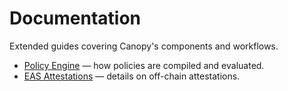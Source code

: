 # Documentation

Extended guides covering Canopy's components and workflows.

- [Policy Engine](policy-engine.md) — how policies are compiled and evaluated.
- [EAS Attestations](eas-attestations.md) — details on off-chain attestations.
